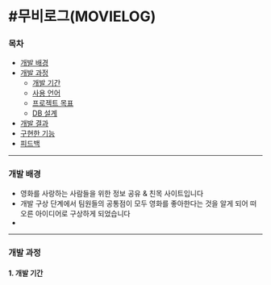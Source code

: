 # #무비로그(MOVIELOG)


<h3>목차</h3>


+ [개발 배경](#개발-배경)
+ [개발 과정](#개발-과정)
  + [개발 기간](#개발-기간)
  + [사용 언어](#사용-언어)
  + [프로젝트 목표](#프로젝트-목표)
  + [DB 설계](#DB-설계)
+ [개발 결과](#개발-결과)
 + [구현한 기능](#구현한-기능)
 + [피드백](#피드백)

 * * *
<h3>개발 배경</h3>

+ 영화를 사랑하는 사람들을 위한 정보 공유 & 친목 사이트입니다
+ 개발 구상 단계에서 팀원들의 공통점이 모두 영화를 좋아한다는 것을 알게 되어 떠오른 아이디어로 구상하게 되었습니다
+

 * * *
<h3>개발 과정</h3>

<h4>1. 개발 기간</h4>











